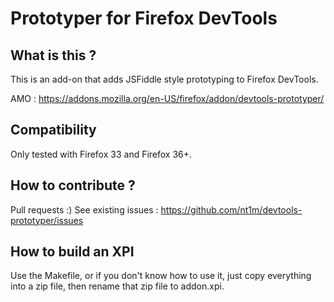 Prototyper for Firefox DevTools
===============================

## What is this ?
This is an add-on that adds JSFiddle style prototyping to Firefox DevTools.

AMO : https://addons.mozilla.org/en-US/firefox/addon/devtools-prototyper/

## Compatibility
Only tested with Firefox 33 and Firefox 36+.

## How to contribute ?
Pull requests :) See existing issues : https://github.com/nt1m/devtools-prototyper/issues

## How to build an XPI
Use the Makefile, or if you don't know how to use it, just copy everything into a zip file, then rename that zip file to addon.xpi.